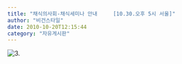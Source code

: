 ```yaml
---
title: "채식의사회-채식세미나 안내     [10.30.오후 5시 서울]"
author: "비건스타일"
date: 2010-10-20T12:15:44
category: "자유게시판"
---
```


![3.](/files/attach/images/1182/505/003/1538025e5bafcf3b1c52848c744c9093.jpg)
